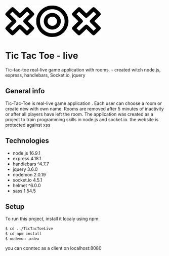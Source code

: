 ![logo](./public/images/logo.png)
# Tic Tac Toe - live 
Tic-tac-toe real-live game application with rooms. - created witch node.js, express, handlebars, Socket.io, jquery

## General info
Tic-Tac-Toe is real-live game application . Each user can choose a room or create new with own name. Rooms are removed after 5 minutes of inactivity or after all players have left the room. The application was created as a project to train programming skills in node.js and socket.io. the website is protected against xss


## Technologies
* node.js 16.9.1
* express 4.18.1
* handlebars ^4.7.7
* jquery 3.6.0
* nodemon 2.0.19
* socket.io 4.5.1
* helmet ^6.0.0
* sass 1.54.5

## Setup
To run this project, install it localy using npm:
```
$ cd ../TicTacToeLive
$ cd npm install
$ nodemon index

```
you can conntec as a client on localhost:8080

